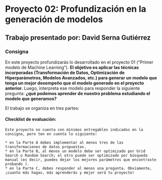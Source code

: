 # Proyecto 02: Profundización en la generación de modelos

## Trabajo presentado por: David Serna Gutiérrez

### Consigna

En este proyecto profundizarás lo desarrollado en el proyecto 01 (“Primer modelo de Machine Learning”). **El objetivo es aplicar las técnicas incorporadas (Transformación de Datos, Optimización de Hiperparámetros, Modelos Avanzados, etc.) para generar un modelo que tenga un mejor desempeño que el modelo generado en el proyecto anterior.** Luego, interpreta ese modelo para responder la siguiente pregunta: **¿qué podemos aprender de nuestro problema estudiando el modelo que generamos?**

El trabajo se organiza en tres partes:

#### Checklist de evaluación:

    Este proyecto no cuenta con mínimos entregables indicados en la consigna, pero ten en cuenta lo siguiente:

    * en la Parte A debes implementar al menos tres de las transformaciones de datos propuestas.
    * en la Parte B, al menos un modelo debe ser optimizado por Grid Search o Random Search; el otro puede ser optimizado por búsqueda manual (es decir, puedes dejar los mejores parámetros que encontraste probando ).
    * en la Parte C, debes responder al menos una pregunta. Obviamente, ¡cuanto más hagas, más aprenderás y mejor será tu proyecto!
